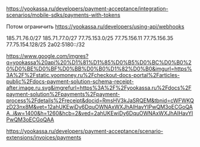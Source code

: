 https://yookassa.ru/developers/payment-acceptance/integration-scenarios/mobile-sdks/payments-with-tokens



Потом ограничить
https://yookassa.ru/developers/using-api/webhooks

185.71.76.0/27
185.71.77.0/27
77.75.153.0/25
77.75.156.11
77.75.156.35
77.75.154.128/25
2a02:5180::/32



https://www.google.com/imgres?q=yookassa%20api%20%D1%81%D1%85%D0%B5%D0%BC%D0%B0%20%D0%BE%D0%BF%D0%BB%D0%B0%D1%82%D0%B0&imgurl=https%3A%2F%2Fstatic.yoomoney.ru%2Fcheckout-docs-portal%2Farticles-public%2Fdocs-payment-solution-schema-receipt-after.image.ru.svg&imgrefurl=https%3A%2F%2Fyookassa.ru%2Fdocs%2Fpayment-solution%2Fpayments%2Fpayment-process%2Fdetails%2Freceipt&docid=RmsHV3kJaSRQEM&tbnid=cWFWKQzD23nx8M&vet=12ahUKEwiDy6DquOWNAxWXJhAIHavYIPwQM3oECGoQAA..i&w=1400&h=1260&hcb=2&ved=2ahUKEwiDy6DquOWNAxWXJhAIHavYIPwQM3oECGoQAA


https://yookassa.ru/developers/payment-acceptance/scenario-extensions/invoices/payments
